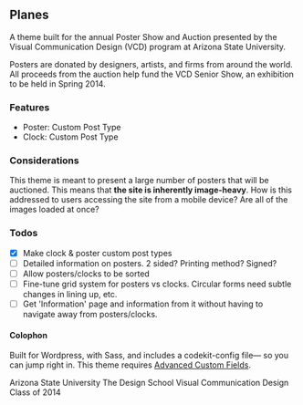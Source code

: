 ## Planes

A theme built for the annual Poster Show and Auction presented by the Visual Communication Design (VCD) program at Arizona State University.

Posters are donated by designers, artists, and firms from around the world. All proceeds from the auction help fund the VCD Senior Show, an exhibition to be held in Spring 2014.

### Features

- Poster: Custom Post Type
- Clock: Custom Post Type

### Considerations

This theme is meant to present a large number of posters that will be auctioned. This means that **the site is inherently image-heavy**. How is this addressed to users accessing the site from a mobile device? Are all of the images loaded at once? 

### Todos

- [x] Make clock & poster custom post types
- [ ] Detailed information on posters. 2 sided? Printing method? Signed?
- [ ] Allow posters/clocks to be sorted
- [ ] Fine-tune grid system for posters vs clocks. Circular forms need subtle changes in lining up, etc.
- [ ] Get 'Information' page and information from it without having to navigate away from posters/clocks.

#### Colophon

Built for Wordpress, with Sass, and includes a codekit-config file— so you can jump right in.
This theme requires [Advanced Custom Fields](https://github.com/elliotcondon/acf).


Arizona State University
The Design School
Visual Communication Design
Class of 2014
